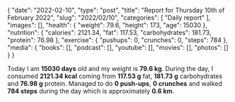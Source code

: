 {
    "date": "2022-02-10",
    "type": "post",
    "title": "Report for Thursday 10th of February 2022",
    "slug": "2022\/02\/10",
    "categories": [
        "Daily report"
    ],
    "images": [],
    "health": {
        "weight": 79.6,
        "height": 173,
        "age": 15030
    },
    "nutrition": {
        "calories": 2121.34,
        "fat": 117.53,
        "carbohydrates": 181.73,
        "protein": 76.98
    },
    "exercise": {
        "pushups": 0,
        "crunches": 0,
        "steps": 784
    },
    "media": {
        "books": [],
        "podcast": [],
        "youtube": [],
        "movies": [],
        "photos": []
    }
}

Today I am <strong>15030 days</strong> old and my weight is <strong>79.6 kg</strong>. During the day, I consumed <strong>2121.34 kcal</strong> coming from <strong>117.53 g</strong> fat, <strong>181.73 g</strong> carbohydrates and <strong>76.98 g</strong> protein. Managed to do <strong>0 push-ups</strong>, <strong>0 crunches</strong> and walked <strong>784 steps</strong> during the day which is approximately <strong>0.6 km</strong>.